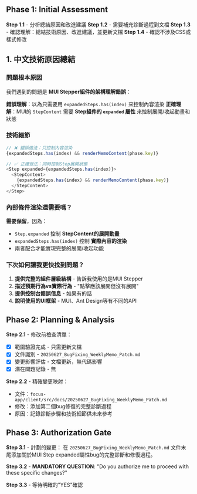 ## Phase 1: Initial Assessment

**Step 1.1** - 分析總結原因和改進建議
**Step 1.2** - 需要補充診斷過程到文檔
**Step 1.3** - 確認理解：總結技術原因、改進建議，並更新文檔
**Step 1.4** - 確認不涉及CSS或樣式修改

## 1. 中文技術原因總結

### 問題根本原因
我們遇到的問題是 **MUI Stepper組件的架構理解錯誤**：

**錯誤理解**：以為只需要用 `expandedSteps.has(index)` 來控制內容渲染
**正確理解**：MUI的 `StepContent` 需要 **Step組件的 `expanded` 屬性** 來控制展開/收起動畫和狀態

### 技術細節
```javascript
// ❌ 錯誤做法：只控制內容渲染
{expandedSteps.has(index) && renderMemoContent(phase.key)}

// ✅ 正確做法：同時控制Step展開狀態
<Step expanded={expandedSteps.has(index)}>
  <StepContent>
    {expandedSteps.has(index) && renderMemoContent(phase.key)}
  </StepContent>
</Step>
```

### 內部條件渲染還需要嗎？
**需要保留**，因為：
- `Step.expanded` 控制 **StepContent的展開動畫**
- `expandedSteps.has(index)` 控制 **實際內容的渲染**
- 兩者配合才能實現完整的展開/收起功能

### 下次如何讓我更快找到問題？
1. **提供完整的組件層級結構** - 告訴我使用的是MUI Stepper
2. **描述預期行為vs實際行為** - "點擊應該展開但沒有展開"
3. **提供控制台錯誤信息** - 如果有的話
4. **說明使用的UI框架** - MUI、Ant Design等有不同的API

## Phase 2: Planning & Analysis

**Step 2.1** - 修改前檢查清單：
- [x] 範圍驗證完成 - 只需更新文檔
- [x] 文件識別 - `20250627_BugFixing_WeeklyMemo_Patch.md`
- [x] 變更影響評估 - 文檔更新，無代碼影響
- [x] 潛在問題記錄 - 無

**Step 2.2** - 精確變更映射：
- 文件：`focus-app/client/src/docs/20250627_BugFixing_WeeklyMemo_Patch.md`
- 修改：添加第二個bug修復的完整診斷過程
- 原因：記錄診斷步驟和技術細節供未來參考

## Phase 3: Authorization Gate

**Step 3.1** - 計劃的變更：
在 `20250627_BugFixing_WeeklyMemo_Patch.md` 文件末尾添加關於MUI Step expanded屬性bug的完整診斷和修復過程。

**Step 3.2** - **MANDATORY QUESTION**: "Do you authorize me to proceed with these specific changes?"

**Step 3.3** - 等待明確的"YES"確認